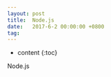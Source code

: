 ```yaml
---
layout: post
title:  Node.js
date:   2017-6-2 00:00:00 +0800
tag: 
---
```


* content
{:toc}

Node.js
